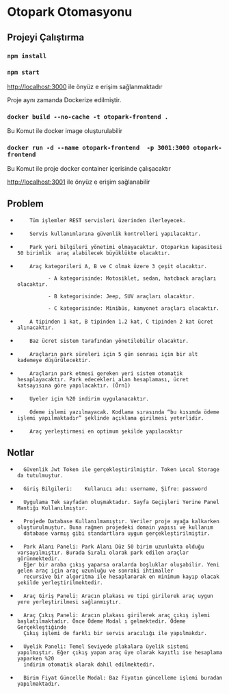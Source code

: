 # Otopark Otomasyonu
## Projeyi Çalıştırma

### `npm install`

### `npm start`

[http://localhost:3000](http://localhost:3000)
ile önyüz e erişim sağlanmaktadır

Proje aynı zamanda Dockerize edilmiştir.

### `docker build --no-cache -t otopark-frontend .`

Bu Komut ile docker image oluşturulabilir

### `docker run -d --name otopark-frontend  -p 3001:3000 otopark-frontend`

Bu Komut ile proje docker container içerisinde çalışacaktır

[http://localhost:3001](http://localhost:3001)
ile önyüz e erişim sağlanabilir

## Problem

-         Tüm işlemler REST servisleri üzerinden ilerleyecek.

-         Servis kullanımlarına güvenlik kontrolleri yapılacaktır.

-         Park yeri bilgileri yönetimi olmayacaktır. Otoparkın kapasitesi 50 birimlik  araç alabilecek büyüklükte olacaktır.

-         Araç kategorileri A, B ve C olmak üzere 3 çeşit olacaktır.

                - A kategorisinde: Motosiklet, sedan, hatcback araçları olacaktır.

                - B kategorisinde: Jeep, SUV araçları olacaktır.

                - C kategorisinde: Minibüs, kamyonet araçları olacaktır.

-         A tipinden 1 kat, B tipinden 1.2 kat, C tipinden 2 kat ücret alınacaktır.

-         Baz ücret sistem tarafından yönetilebilir olacaktır.

-         Araçların park süreleri için 5 gün sonrası için bir alt kademeye düşürülecektir.

-         Araçların park etmesi gereken yeri sistem otomatik hesaplayacaktır. Park edecekleri alan hesaplaması, ücret katsayısına göre yapılacaktır. (Örn1)

-         Üyeler için %20 indirim uygulanacaktır.

-         Ödeme işlemi yazılmayacak. Kodlama sırasında “bu kısımda ödeme işlemi yapılmaktadır” şeklinde açıklama girilmesi yeterlidir.

-         Araç yerleştirmesi en optimum şekilde yapılacaktır


## Notlar

-       Güvenlik Jwt Token ile gerçekleştirilmiştir. Token Local Storage da tutulmuştur.

-       Giriş Bilgileri:    Kullanıcı adı: username, Şifre: password 

-       Uygulama Tek sayfadan oluşmaktadır. Sayfa Geçişleri Yerine Panel Mantığı Kullanılmıştır.

-       Projede Database Kullanılmamıştır. Veriler proje ayağa kalkarken oluşturulmuştur. Buna rağmen projedeki domain yapısı ve kullanım
        database varmış gibi standartlara uygun gerçekleştirilmiştir.

-       Park Alanı Paneli: Park Alanı Düz 50 birim uzunlukta olduğu varsayılmıştır. Burada Sıralı olarak park edilen araçlar görünmektedir.
        Eğer bir araba çıkış yaparsa oralarda boşluklar oluşabilir. Yeni gelen araç için araç uzunluğu ve sonraki ihtimaller 
        recursive bir algoritma ile hesaplanarak en minimum kayıp olacak şekilde yerleştirilmektedir.

-       Araç Giriş Paneli: Aracın plakası ve tipi girilerek araç uygun yere yerleştirilmesi sağlanmıştır.

-       Araç Çıkış Paneli: Aracın plakası girilerek araç çıkış işlemi başlatılmaktadır. Önce Ödeme Modal ı gelmektedir. Ödeme Gerçekleştiğinde
        Çıkış işlemi de farklı bir servis aracılığı ile yapılmakdır.

-       Üyelik Paneli: Temel Seviyede plakalara üyelik sistemi yapılmıştır. Eğer çıkış yapan araç üye olarak kayıtlı ise hesaplama yaparken %20
        indirim otomatik olarak dahil edilmektedir.

-       Birim Fiyat Güncelle Modal: Baz Fiyatın güncelleme işlemi buradan yapılmaktadır.